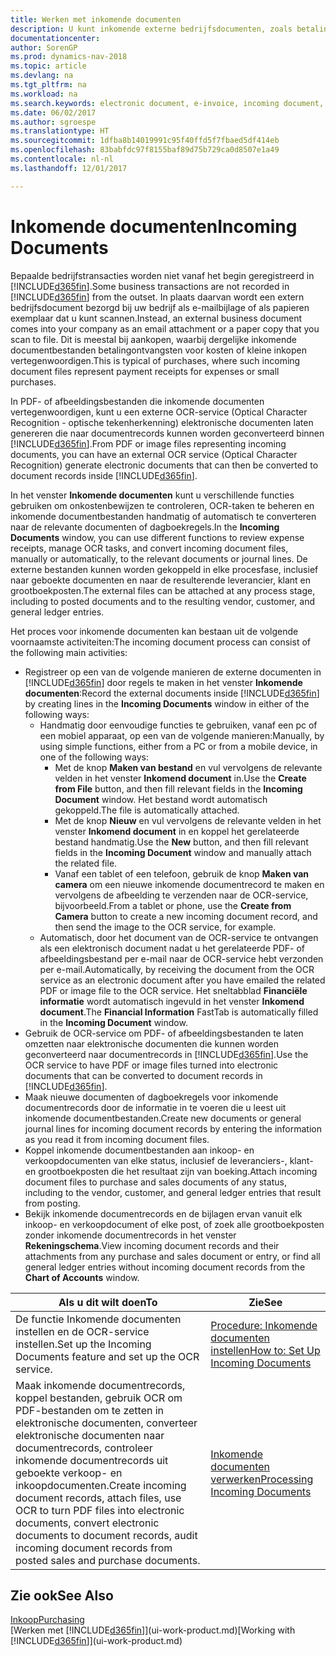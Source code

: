 ```yaml
---
title: Werken met inkomende documenten
description: U kunt inkomende externe bedrijfsdocumenten, zoals betalingsontvangsten of PDF's beheren, OCR-taken beheren en elektronische bestanden naar documenten en records in Dynamics NAV omzetten.
documentationcenter: 
author: SorenGP
ms.prod: dynamics-nav-2018
ms.topic: article
ms.devlang: na
ms.tgt_pltfrm: na
ms.workload: na
ms.search.keywords: electronic document, e-invoice, incoming document, OCR, ecommerce, document exchange, import invoice
ms.date: 06/02/2017
ms.author: sgroespe
ms.translationtype: HT
ms.sourcegitcommit: 1dfba8b14019991c95f40ffd5f7fbaed5df414eb
ms.openlocfilehash: 83babfdc97f8155baf89d75b729ca0d8507e1a49
ms.contentlocale: nl-nl
ms.lasthandoff: 12/01/2017

---
```

# <a name="incoming-documents"></a><span data-ttu-id="c700a-103">Inkomende documenten</span><span class="sxs-lookup"><span data-stu-id="c700a-103">Incoming Documents</span></span>
<span data-ttu-id="c700a-104">Bepaalde bedrijfstransacties worden niet vanaf het begin geregistreerd in [!INCLUDE[d365fin](includes/d365fin_md.md)].</span><span class="sxs-lookup"><span data-stu-id="c700a-104">Some business transactions are not recorded in [!INCLUDE[d365fin](includes/d365fin_md.md)] from the outset.</span></span> <span data-ttu-id="c700a-105">In plaats daarvan wordt een extern bedrijfsdocument bezorgd bij uw bedrijf als e-mailbijlage of als papieren exemplaar dat u kunt scannen.</span><span class="sxs-lookup"><span data-stu-id="c700a-105">Instead, an external business document comes into your company as an email attachment or a paper copy that you scan to file.</span></span> <span data-ttu-id="c700a-106">Dit is meestal bij aankopen, waarbij dergelijke inkomende documentbestanden betalingontvangsten voor kosten of kleine inkopen vertegenwoordigen.</span><span class="sxs-lookup"><span data-stu-id="c700a-106">This is typical of purchases, where such incoming document files represent payment receipts for expenses or small purchases.</span></span>

<span data-ttu-id="c700a-107">In PDF- of afbeeldingsbestanden die inkomende documenten vertegenwoordigen, kunt u een externe OCR-service (Optical Character Recognition - optische tekenherkenning) elektronische documenten laten genereren die naar documentrecords kunnen worden geconverteerd binnen [!INCLUDE[d365fin](includes/d365fin_md.md)].</span><span class="sxs-lookup"><span data-stu-id="c700a-107">From PDF or image files representing incoming documents, you can have an external OCR service (Optical Character Recognition) generate electronic documents that can then be converted to document records inside [!INCLUDE[d365fin](includes/d365fin_md.md)].</span></span>

<span data-ttu-id="c700a-108">In het venster **Inkomende documenten** kunt u verschillende functies gebruiken om onkostenbewijzen te controleren, OCR-taken te beheren en inkomende documentbestanden handmatig of automatisch te converteren naar de relevante documenten of dagboekregels.</span><span class="sxs-lookup"><span data-stu-id="c700a-108">In the **Incoming Documents** window, you can use different functions to review expense receipts, manage OCR tasks, and convert incoming document files, manually or automatically, to the relevant documents or journal lines.</span></span> <span data-ttu-id="c700a-109">De externe bestanden kunnen worden gekoppeld in elke procesfase, inclusief naar geboekte documenten en naar de resulterende leverancier, klant en grootboekposten.</span><span class="sxs-lookup"><span data-stu-id="c700a-109">The external files can be attached at any process stage, including to posted documents and to the resulting vendor, customer, and general ledger entries.</span></span>

<span data-ttu-id="c700a-110">Het proces voor inkomende documenten kan bestaan uit de volgende voornaamste activiteiten:</span><span class="sxs-lookup"><span data-stu-id="c700a-110">The incoming document process can consist of the following main activities:</span></span>

* <span data-ttu-id="c700a-111">Registreer op een van de volgende manieren de externe documenten in [!INCLUDE[d365fin](includes/d365fin_md.md)] door regels te maken in het venster **Inkomende documenten**:</span><span class="sxs-lookup"><span data-stu-id="c700a-111">Record the external documents inside [!INCLUDE[d365fin](includes/d365fin_md.md)] by creating lines in the **Incoming Documents** window in either of the following ways:</span></span>
  * <span data-ttu-id="c700a-112">Handmatig door eenvoudige functies te gebruiken, vanaf een pc of een mobiel apparaat, op een van de volgende manieren:</span><span class="sxs-lookup"><span data-stu-id="c700a-112">Manually, by using simple functions, either from a PC or from a mobile device, in one of the following ways:</span></span>
    * <span data-ttu-id="c700a-113">Met de knop **Maken van bestand** en vul vervolgens de relevante velden in het venster **Inkomend document** in.</span><span class="sxs-lookup"><span data-stu-id="c700a-113">Use the **Create from File** button, and then fill relevant fields in the **Incoming Document** window.</span></span> <span data-ttu-id="c700a-114">Het bestand wordt automatisch gekoppeld.</span><span class="sxs-lookup"><span data-stu-id="c700a-114">The file is automatically attached.</span></span>  
    * <span data-ttu-id="c700a-115">Met de knop **Nieuw** en vul vervolgens de relevante velden in het venster **Inkomend document** in en koppel het gerelateerde bestand handmatig.</span><span class="sxs-lookup"><span data-stu-id="c700a-115">Use the **New** button, and then fill relevant fields in the **Incoming Document** window and manually attach the related file.</span></span>
    * <span data-ttu-id="c700a-116">Vanaf een tablet of een telefoon, gebruik de knop **Maken van camera** om een nieuwe inkomende documentrecord te maken en vervolgens de afbeelding te verzenden naar de OCR-service, bijvoorbeeld.</span><span class="sxs-lookup"><span data-stu-id="c700a-116">From a tablet or phone, use the **Create from Camera** button to create a new incoming document record, and then send the image to the OCR service, for example.</span></span>
  * <span data-ttu-id="c700a-117">Automatisch, door het document van de OCR-service te ontvangen als een elektronisch document nadat u het gerelateerde PDF- of afbeeldingsbestand per e-mail naar de OCR-service hebt verzonden per e-mail.</span><span class="sxs-lookup"><span data-stu-id="c700a-117">Automatically, by receiving the document from the OCR service as an electronic document after you have emailed the related PDF or image file to the OCR service.</span></span> <span data-ttu-id="c700a-118">Het sneltabblad **Financiële informatie** wordt automatisch ingevuld in het venster **Inkomend document**.</span><span class="sxs-lookup"><span data-stu-id="c700a-118">The **Financial Information** FastTab is automatically filled in the **Incoming Document** window.</span></span>
* <span data-ttu-id="c700a-119">Gebruik de OCR-service om PDF- of afbeeldingsbestanden te laten omzetten naar elektronische documenten die kunnen worden geconverteerd naar documentrecords in [!INCLUDE[d365fin](includes/d365fin_md.md)].</span><span class="sxs-lookup"><span data-stu-id="c700a-119">Use the OCR service to have PDF or image files turned into electronic documents that can be converted to document records in [!INCLUDE[d365fin](includes/d365fin_md.md)].</span></span>
* <span data-ttu-id="c700a-120">Maak nieuwe documenten of dagboekregels voor inkomende documentrecords door de informatie in te voeren die u leest uit inkomende documentbestanden.</span><span class="sxs-lookup"><span data-stu-id="c700a-120">Create new documents or general journal lines for incoming document records by entering the information as you read it from incoming document files.</span></span>
* <span data-ttu-id="c700a-121">Koppel inkomende documentbestanden aan inkoop- en verkoopdocumenten van elke status, inclusief de leveranciers-, klant- en grootboekposten die het resultaat zijn van boeking.</span><span class="sxs-lookup"><span data-stu-id="c700a-121">Attach incoming document files to purchase and sales documents of any status, including to the vendor, customer, and general ledger entries that result from posting.</span></span>
* <span data-ttu-id="c700a-122">Bekijk inkomende documentrecords en de bijlagen ervan vanuit elk inkoop- en verkoopdocument of elke post, of zoek alle grootboekposten zonder inkomende documentrecords in het venster **Rekeningschema**.</span><span class="sxs-lookup"><span data-stu-id="c700a-122">View incoming document records and their attachments from any purchase and sales document or entry, or find all general ledger entries without incoming document records from the **Chart of Accounts** window.</span></span>

| <span data-ttu-id="c700a-123">Als u dit wilt doen</span><span class="sxs-lookup"><span data-stu-id="c700a-123">To</span></span> | <span data-ttu-id="c700a-124">Zie</span><span class="sxs-lookup"><span data-stu-id="c700a-124">See</span></span> |
| --- | --- |
| <span data-ttu-id="c700a-125">De functie Inkomende documenten instellen en de OCR-service instellen.</span><span class="sxs-lookup"><span data-stu-id="c700a-125">Set up the Incoming Documents feature and set up the OCR service.</span></span> |[<span data-ttu-id="c700a-126">Procedure: Inkomende documenten instellen</span><span class="sxs-lookup"><span data-stu-id="c700a-126">How to: Set Up Incoming Documents</span></span>](across-how-setup-income-documents.md) |
| <span data-ttu-id="c700a-127">Maak inkomende documentrecords, koppel bestanden, gebruik OCR om PDF-bestanden om te zetten in elektronische documenten, converteer elektronische documenten naar documentrecords, controleer inkomende documentrecords uit geboekte verkoop- en inkoopdocumenten.</span><span class="sxs-lookup"><span data-stu-id="c700a-127">Create incoming document records, attach files, use OCR to turn PDF files into electronic documents, convert electronic documents to document records, audit incoming document records from posted sales and purchase documents.</span></span> |[<span data-ttu-id="c700a-128">Inkomende documenten verwerken</span><span class="sxs-lookup"><span data-stu-id="c700a-128">Processing Incoming Documents</span></span>](across-process-income-documents.md) |

## <a name="see-also"></a><span data-ttu-id="c700a-129">Zie ook</span><span class="sxs-lookup"><span data-stu-id="c700a-129">See Also</span></span>
[<span data-ttu-id="c700a-130">Inkoop</span><span class="sxs-lookup"><span data-stu-id="c700a-130">Purchasing</span></span>](purchasing-manage-purchasing.md)  
<span data-ttu-id="c700a-131">[Werken met [!INCLUDE[d365fin](includes/d365fin_md.md)]](ui-work-product.md)</span><span class="sxs-lookup"><span data-stu-id="c700a-131">[Working with [!INCLUDE[d365fin](includes/d365fin_md.md)]](ui-work-product.md)</span></span>

